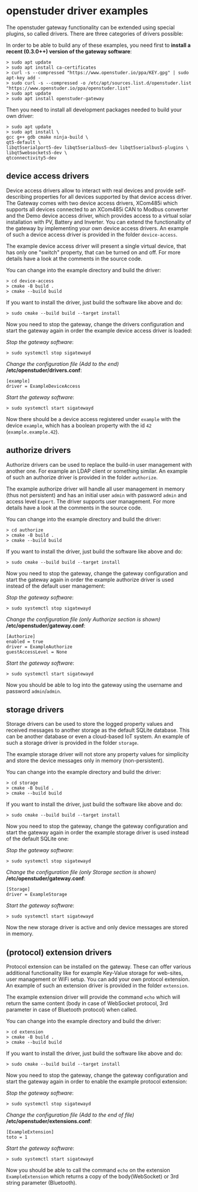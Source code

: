 # openstuder driver examples

The openstuder gateway functionality can be extended using special plugins, so called drivers. There are three categories of drivers possible:

In order to be able to build any of these examples, you need first to **install a recent (0.3.0++) version of the gateway software**:

```
> sudo apt update
> sudo apt install ca-certificates
> curl -s --compressed "https://www.openstuder.io/ppa/KEY.gpg" | sudo apt-key add -
> sudo curl -s --compressed -o /etc/apt/sources.list.d/openstuder.list "https://www.openstuder.io/ppa/openstuder.list"
> sudo apt update
> sudo apt install openstuder-gateway
```

Then you need to install all development packages needed to build your own driver:

```
> sudo apt update
> sudo apt install \
gcc g++ gdb cmake ninja-build \
qt5-default \
libqt5serialport5-dev libqt5serialbus5-dev libqt5serialbus5-plugins \
libqt5websockets5-dev \
qtconnectivity5-dev
```

## device access drivers

Device access drivers allow to interact with real devices and provide self-describing properties for all devices supported by that device access driver. The Gateway
comes with two device access drivers, XCom485i which supports all devices connected to an XCom485i CAN to Modbus converter and the Demo  device access driver, which 
provides access to a virtual solar installation with PV, Battery and Inverter. You can extend the functionality of the gateway by implementing your own device access
drivers. An example of such a device access driver is provided in the folder `device-access`.

The example device access driver will present a single virtual device, that has only one "switch" property, that can be turned on and off. For more details have a look 
at the comments in the source code.

You can change into the example directory and build the driver:

```
> cd device-access
> cmake -B build .
> cmake --build build
```

If you want to install the driver, just build the software like above and do:

```
> sudo cmake --build build --target install
```

Now you need to stop the gateway, change the drivers configuration and start the gateway again in order the example device access driver is loaded:

*Stop the gateway software*:

```
> sudo systemctl stop sigatewayd 
```

*Change the configuration file (Add to the end)* **/etc/openstuder/drivers.conf**:

```
[example]
driver = ExampleDeviceAccess
```

*Start the gateway software*:

```
> sudo systemctl start sigatewayd 
```

Now there should be a device access registered under `example` with the device `example`, which has a boolean property with the id `42` (`example.example.42`).


## authorize drivers

Authorize drivers can be used to replace the build-in user management with another one. For example an LDAP client or something similar. An example of such an authorize driver is provided in 
the folder `authorize`.

The example authorize driver will handle all user management in memory (thus not persistent) and has an initial user `admin` with password `admin` and access level `Expert`. The driver 
supports user management. For more details have a look at the comments in the source code.

You can change into the example directory and build the driver:

```
> cd authorize
> cmake -B build .
> cmake --build build
```

If you want to install the driver, just build the software like above and do:

```
> sudo cmake --build build --target install
```

Now you need to stop the gateway, change the gateway configuration and start the gateway again in order the example authorize driver is used instead of the default user management:

*Stop the gateway software*:

```
> sudo systemctl stop sigatewayd 
```

*Change the configuration file (only Authorize section is shown)* **/etc/openstuder/gateway.conf**:

```
[Authorize]
enabled = true
driver = ExampleAuthorize
guestAccessLevel = None
```

*Start the gateway software*:

```
> sudo systemctl start sigatewayd 
```

Now you should be able to log into the gateway using the username and password `admin`/`admin`.


## storage drivers

Storage drivers can be used to store the logged property values and received messages to another storage as the default SQLite database. This can be another database or even a cloud-based
IoT system. An example of such a storage driver is provided in the folder `storage`.

The example storage driver will not store any property values for simplicity and store the device messages only in memory (non-persistent).

You can change into the example directory and build the driver:

```
> cd storage
> cmake -B build .
> cmake --build build
```

If you want to install the driver, just build the software like above and do:

```
> sudo cmake --build build --target install
```

Now you need to stop the gateway, change the gateway configuration and start the gateway again in order the example storage driver is used instead of the default SQLite one:

*Stop the gateway software*:

```
> sudo systemctl stop sigatewayd 
```

*Change the configuration file (only Storage section is shown)* **/etc/openstuder/gateway.conf**:

```
[Storage]
driver = ExampleStorage
```

*Start the gateway software*:

```
> sudo systemctl start sigatewayd 
```

Now the new storage driver is active and only device messages are stored in memory.


## (protocol) extension drivers

Protocol extension can be installed on the gateway. These can offer various additional functionality like for example Key-Value storage for web-sites, user management or WiFi setup.
You can add your own protocol extension. An example of such an extension driver is provided in the folder `extension`. 

The example extension driver will provide the command `echo` which will return the same content (body in case of WebSocket protocol,  3rd parameter in case of Bluetooth protocol) when called.

You can change into the example directory and build the driver:

```
> cd extension
> cmake -B build .
> cmake --build build
```

If you want to install the driver, just build the software like above and do:

```
> sudo cmake --build build --target install
```

Now you need to stop the gateway, change the gateway configuration and start the gateway again in order to enable the example protocol extension:

*Stop the gateway software*:

```
> sudo systemctl stop sigatewayd 
```

*Change the configuration file (Add to the end of file)* **/etc/openstuder/extensions.conf**:

```
[ExampleExtension]
toto = 1
```

*Start the gateway software*:

```
> sudo systemctl start sigatewayd 
```

Now you should be able to call the command `echo` on the extension `ExampleExtension` which returns a copy of the body(WebSocket) or 3rd string parameter (Bluetooth).
